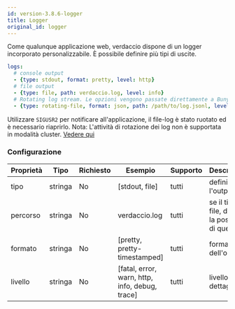 ```yaml
---
id: version-3.8.6-logger
title: Logger
original_id: logger
---
```


Come qualunque applicazione web, verdaccio dispone di un logger incorporato personalizzabile. È possibile definire più tipi di uscite.

```yaml
logs:
  # console output
  - {type: stdout, format: pretty, level: http}
  # file output
  - {type: file, path: verdaccio.log, level: info}
  # Rotating log stream. Le opzioni vengono passate direttamente a Bunyan. See: https://github.com/trentm/node-bunyan#stream-type-rotating-file
  - {type: rotating-file, format: json, path: /path/to/log.jsonl, level: http, options: {period: 1d}}
```

Utilizzare `SIGUSR2` per notificare all'applicazione, il file-log è stato ruotato ed è necessario riaprirlo. Nota: L'attività di rotazione dei log non è supportata in modalità cluster. [Vedere qui](https://github.com/trentm/node-bunyan#stream-type-rotating-file)

### Configurazione

| Proprietà | Tipo    | Richiesto | Esempio                                        | Supporto | Descrizione                                           |
| --------- | ------- | --------- | ---------------------------------------------- | -------- | ----------------------------------------------------- |
| tipo      | stringa | No        | [stdout, file]                                 | tutti    | definire l'output                                     |
| percorso  | stringa | No        | verdaccio.log                                  | tutti    | se il tipo è file, definire la posizione di quel file |
| formato   | stringa | No        | [pretty, pretty-timestamped]                   | tutti    | formato dell'output                                   |
| livello   | stringa | No        | [fatal, error, warn, http, info, debug, trace] | tutti    | livello dettagliato                                   |